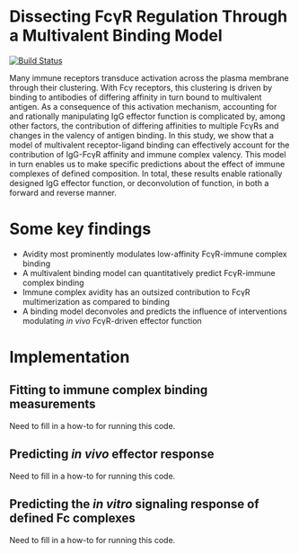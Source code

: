 # Dissecting FcγR Regulation Through a Multivalent Binding Model

[![Build Status](http://transduction.mit.edu:8081/buildStatus/icon?job=FcgR)](http://transduction.mit.edu:8081/job/FcgR/)

Many immune receptors transduce activation across the plasma membrane through their clustering. With Fcγ receptors, this clustering is driven by binding to antibodies of differing affinity in turn bound to multivalent antigen. As a consequence of this activation mechanism, accounting for and rationally manipulating IgG effector function is complicated by, among other factors, the contribution of differing affinities to multiple FcγRs and changes in the valency of antigen binding. In this study, we show that a model of multivalent receptor-ligand binding can effectively account for the contribution of IgG-FcγR affinity and immune complex valency. This model in turn enables us to make specific predictions about the effect of immune complexes of defined composition. In total, these results enable rationally designed IgG effector function, or deconvolution of function, in both a forward and reverse manner.

# Some key findings

- Avidity most prominently modulates low-affinity FcγR-immune complex binding
- A multivalent binding model can quantitatively predict FcγR-immune complex binding
- Immune complex avidity has an outsized contribution to FcγR multimerization as compared to binding
- A binding model deconvoles and predicts the influence of interventions modulating *in vivo* FcγR-driven effector function

# Implementation

## Fitting to immune complex binding measurements

Need to fill in a how-to for running this code.

## Predicting *in vivo* effector response

Need to fill in a how-to for running this code.

## Predicting the *in vitro* signaling response of defined Fc complexes

Need to fill in a how-to for running this code.
